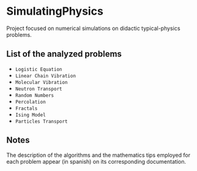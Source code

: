 # SimulatingPhysics

Project focused on numerical simulations on didactic typical-physics problems.

## List of the analyzed problems

* `Logistic Equation`  
* `Linear Chain Vibration`
* `Molecular Vibration` 
* `Neutron Transport` 
* `Random Numbers`
* `Percolation` 
* `Fractals` 
* `Ising Model`
* `Particles Transport`

## Notes

The description of the algorithms and the mathematics tips employed for each problem appear (in spanish) on its corresponding documentation.
